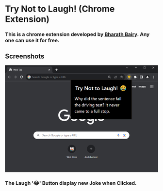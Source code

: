 # Try Not to Laugh! (Chrome Extension)

### This is a chrome extension developed by [<ins>Bharath Bairy</ins>](https://instagram.com/bharath_x64). Any one can use it for free.

## Screenshots

![Image](./assets/capture.png)
### The Laugh '😂' Button display new Joke when Clicked.